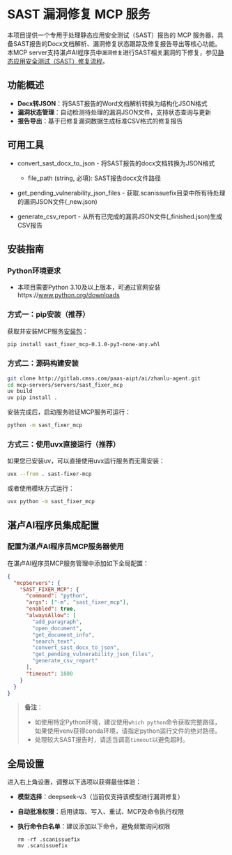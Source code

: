 # SAST 漏洞修复 MCP 服务

本项目提供一个专用于处理静态应用安全测试（SAST）报告的 MCP 服务器，具备SAST报告的Docx文档解析、漏洞修复状态跟踪及修复报告导出等核心功能。本MCP server支持湛卢AI程序员中`漏洞修复`进行SAST相关漏洞的下修复，参见[静态应用安全测试（SAST）修复流程](docs/SAST_FIXER_WORKFLOW.md)。

## 功能概述

* **Docx转JSON**：将SAST报告的Word文档解析转换为结构化JSON格式
* **漏洞状态管理**：自动检测待处理的漏洞JSON文件，支持状态查询与更新
* **报告导出**：基于已修复漏洞数据生成标准CSV格式的修复报告

## 可用工具

- convert_sast_docx_to_json - 将SAST报告的docx文档转换为JSON格式
    - file_path (string, 必填): SAST报告docx文件路径

- get_pending_vulnerability_json_files - 获取.scanissuefix目录中所有待处理的漏洞JSON文件(_new.json)

- generate_csv_report - 从所有已完成的漏洞JSON文件(_finished.json)生成CSV报告

## 安装指南

### Python环境要求
* 本项目需要Python 3.10及以上版本，可通过官网安装https://www.python.org/downloads

### 方式一：pip安装（推荐）

获取并安装MCP服务[安装包](dist/sast_fixer_mcp-0.1.0-py3-none-any.whl)：

```bash
pip install sast_fixer_mcp-0.1.0-py3-none-any.whl
```

### 方式二：源码构建安装

```bash
git clone http://gitlab.cmss.com/paas-aipt/ai/zhanlu-agent.git
cd mcp-servers/servers/sast_fixer_mcp
uv build
uv pip install .
```

安装完成后，启动服务验证MCP服务可运行：
```bash
python -m sast_fixer_mcp
```

### 方式三：使用uvx直接运行（推荐）

如果您已安装uv，可以直接使用uvx运行服务而无需安装：

```bash
uvx --from . sast-fixer-mcp
```

或者使用模块方式运行：

```bash
uvx python -m sast_fixer_mcp
```

## 湛卢AI程序员集成配置
### 配置为湛卢AI程序员MCP服务器使用

在湛卢AI程序员MCP服务管理中添加如下全局配置：

```json
{
  "mcpServers": {
    "SAST_FIXER_MCP": {
      "command": "python",
      "args": ["-m", "sast_fixer_mcp"],
      "enabled": true,
      "alwaysAllow": [
        "add_paragraph",
        "open_document",
        "get_document_info",
        "search_text",
        "convert_sast_docx_to_json",
        "get_pending_vulnerability_json_files",
        "generate_csv_report"
      ],
      "timeout": 1800
    }
  }
}
```

> **备注**：
>
> * 如使用特定Python环境，建议使用`which python`命令获取完整路径，如果使用venv获得conda环境，请指定python运行文件的绝对路径。
> * 处理较大SAST报告时，请适当调高`timeout`以避免超时。

## 全局设置

进入右上角设置，调整以下选项以获得最佳体验：

* **模型选择**：deepseek-v3（当前仅支持该模型进行漏洞修复）
* **自动批准权限**：启用读取、写入、重试、MCP及命令执行权限
* **执行命令白名单**：建议添加以下命令，避免频繁询问权限

  ```text
  rm -rf .scanissuefix
  mv .scanissuefix